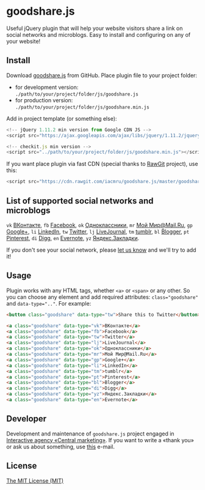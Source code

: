 # goodshare.js
Useful jQuery plugin that will help your website visitors share a link on social networks and microblogs. Easy to install and configuring on any of your website!
## Install
Download [goodshare.js](https://github.com/iacmru/goodshare.js/archive/master.zip) from GitHub. Place plugin file to your project folder:
* for development version: ``./path/to/your/project/folder/js/goodshare.js``
* for production version: ``./path/to/your/project/folder/js/goodshare.min.js``

Add in project template (or something else):

```javascript
<!-- jQuery 1.11.2 min version from Google CDN JS -->
<script src="https://ajax.googleapis.com/ajax/libs/jquery/1.11.2/jquery.min.js"></script>

<!-- checkit.js min version -->
<script src="../path/to/your/project/folder/js/goodshare.min.js"></script>
```
If you want place plugin via fast CDN (special thanks to [RawGit](https://rawgit.com/) project), use this:

```javascript
<script src="https://cdn.rawgit.com/iacmru/goodshare.js/master/goodshare.min.js"></script>
```

## List of supported social networks and microblogs

`vk` [ВКонтакте](http://vk.com), `fb` [Facebook](http://facebook.com), `ok` [Одноклассники](http://ok.ru), `mr` [Мой Мир@Mail.Ru](http://my.mail.ru), `gp` [Google+](http://plus.google.ru), `li` [LinkedIn](http://linkedin.com), `tw` [Twitter](http://twitter.com), `lj` [LiveJournal](http://livejournal.com), `tm` [tumblr](http://tumblr.com), `bl` [Blogger](http://blogger.com), `pt` [Pinterest](http://pinterest.com), `di` [Digg](http://digg.com), `en` [Evernote](http://evernote.com), `yz` [Яндекс.Закладки](http://zakladki.yandex.ru).

If you don't see your social network, please [let us know](https://github.com/iacmru/goodshare.js#developer) and we'll try to add it!

## Usage

Plugin works with any HTML tags, whether `<a>` or `<span>` or any other. So you can choose any element and add required attributes: `class="goodshare"` and `data-type=".."`. For example:

```html
<button class="goodshare" data-type="tw">Share this to Twitter</button> 
```

```html
<a class="goodshare" data-type="vk">ВКонтакте</a> 
<a class="goodshare" data-type="fb">Facebook</a> 
<a class="goodshare" data-type="tw">Twitter</a> 
<a class="goodshare" data-type="lj">LiveJournal</a> 
<a class="goodshare" data-type="ok">Одноклассники</a> 
<a class="goodshare" data-type="mr">Мой Мир@Mail.Ru</a> 
<a class="goodshare" data-type="gp">Google+</a> 
<a class="goodshare" data-type="li">LinkedIn</a> 
<a class="goodshare" data-type="tm">tumblr</a> 
<a class="goodshare" data-type="pt">Pinterest</a> 
<a class="goodshare" data-type="bl">Blogger</a> 
<a class="goodshare" data-type="di">Digg</a> 
<a class="goodshare" data-type="yz">Яндекс.Закладки</a> 
<a class="goodshare" data-type="en">Evernote</a>
```

## Developer

Development and maintenance of `goodshare.js` project engaged in [Interactive agency «Central marketing»](http://iacm.ru). If you want to write a «thank you» or ask us about something, use [this](mailto:support@iacm.ru) e-mail.

## License

[The MIT License (MIT)](https://github.com/iacmru/goodshare.js/blob/master/LICENSE)
